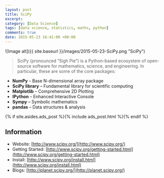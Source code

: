 ```yaml
---
layout: post
title: SciPy
excerpt:
category: [Data Science]
tags: [data science, statistics, maths, python]
comments: true
date: 2015-05-23 16:41:00 +00:00
---
```


![Image alt]({{ site.baseurl }}/images/2015-05-23-SciPy.png "SciPy")

>SciPy (pronounced “Sigh Pie”) is a Python-based ecosystem of open-source software 
for mathematics, science, and engineering. In particular, these are some of the core packages:

<!-- more -->

+ **NumPy** – Base N-dimensional array package
+ **SciPy library** – Fundamental library for scientific computing
+ **Matplotlib** – Comprehensive 2D Plotting
+ **IPython** – Enhanced Interactive Console
+ **Sympy** – Symbolic mathematics
+ **pandas** – Data structures & analysis

{% if site.asides.ads_post    %}{% include ads_post.html      %}{% endif %}

## Information

- Website: [http://www.scipy.org/](http://www.scipy.org/)
- Getting Started: [http://www.scipy.org/getting-started.html](http://www.scipy.org/getting-started.html)
- Install: [http://www.scipy.org/install.html](http://www.scipy.org/install.html)
- Blogs: [http://planet.scipy.org/](http://planet.scipy.org/)
